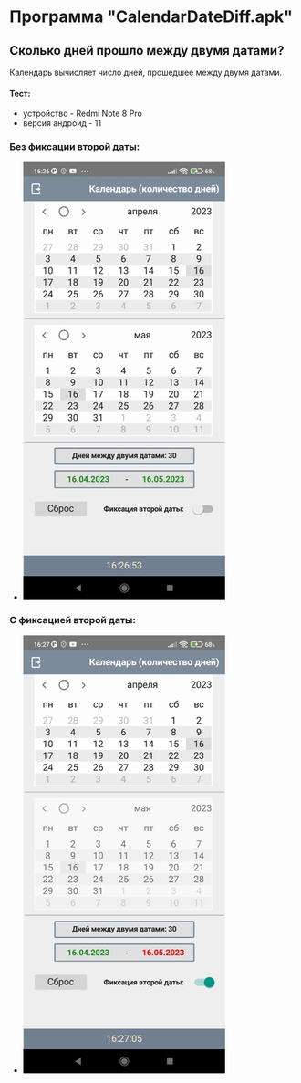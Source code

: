 # Программа "CalendarDateDiff.apk"
##  Сколько дней прошло между двумя датами?

Календарь вычисляет число дней, прошедшее между двумя датами.

#### Тест:
- устройство - Redmi Note 8 Pro
- версия андроид - 11

### Без фиксации второй даты:
+ ![Вид игры](/images/Screenshot_1.jpg)

### С фиксацией второй даты:
+ ![Одна из задач](/images/Screenshot_2.jpg)

